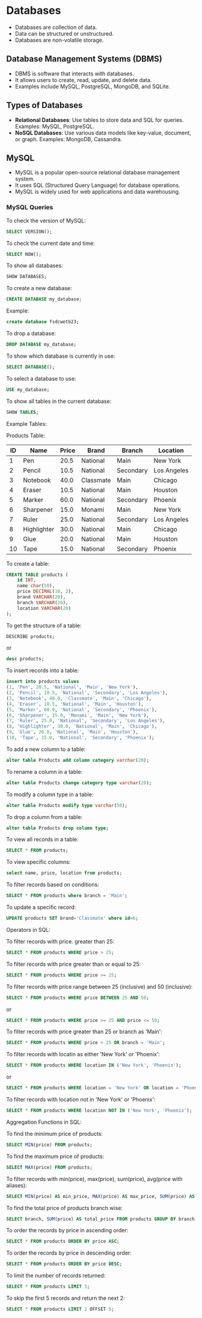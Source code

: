 # Databases

- Databases are collection of data.
- Data can be structured or unstructured.
- Databases are non-volatile storage.

## Database Management Systems (DBMS)

- DBMS is software that interacts with databases.
- It allows users to create, read, update, and delete data.
- Examples include MySQL, PostgreSQL, MongoDB, and SQLite.

## Types of Databases

- **Relational Databases**: Use tables to store data and SQL for queries. Examples: MySQL, PostgreSQL.
- **NoSQL Databases**: Use various data models like key-value, document, or graph. Examples: MongoDB, Cassandra.

## MySQL

- MySQL is a popular open-source relational database management system.
- It uses SQL (Structured Query Language) for database operations.
- MySQL is widely used for web applications and data warehousing.

### MySQL Queries

To check the version of MySQL:

```sql
SELECT VERSION();
```

To check the current date and time:

```sql
SELECT NOW();
```

To show all databases:

```sql
SHOW DATABASES;
```

To create a new database:

```sql
CREATE DATABASE my_database;
```

Example:

```sql
create database fsdcwetb23;
```

To drop a database:

```sql
DROP DATABASE my_database;
```

To show which database is currently in use:

```sql
SELECT DATABASE();
```

To select a database to use:

```sql
USE my_database;
```

To show all tables in the current database:

```sql
SHOW TABLES;
```

Example Tables:

Products Table:

| ID  | Name        | Price | Brand     | Branch    | Location    |
| --- | ----------- | ----- | --------- | --------- | ----------- |
| 1   | Pen         | 20.5  | National  | Main      | New York    |
| 2   | Pencil      | 10.5  | National  | Secondary | Los Angeles |
| 3   | Notebook    | 40.0  | Classmate | Main      | Chicago     |
| 4   | Eraser      | 10.5  | National  | Main      | Houston     |
| 5   | Marker      | 60.0  | National  | Secondary | Phoenix     |
| 6   | Sharpener   | 15.0  | Monami    | Main      | New York    |
| 7   | Ruler       | 25.0  | National  | Secondary | Los Angeles |
| 8   | Highlighter | 30.0  | National  | Main      | Chicago     |
| 9   | Glue        | 20.0  | National  | Main      | Houston     |
| 10  | Tape        | 15.0  | National  | Secondary | Phoenix     |

To create a table:

```sql
CREATE TABLE products (
    id INT,
    name char(50),
    price DECIMAL(10, 2),
    brand VARCHAR(20),
    branch VARCHAR(20),
    location VARCHAR(20)
);
```

To get the structure of a table:

```sql
DESCRIBE products;
```

or

```sql
desc products;
```

To insert records into a table:

```sql
insert into products values
(1, 'Pen', 20.5, 'National', 'Main', 'New York'),
(2, 'Pencil', 10.5, 'National', 'Secondary', 'Los Angeles'),
(3, 'Notebook', 40.0, 'Classmate', 'Main', 'Chicago'),
(4, 'Eraser', 10.5, 'National', 'Main', 'Houston'),
(5, 'Marker', 60.0, 'National', 'Secondary', 'Phoenix'),
(6, 'Sharpener', 15.0, 'Monami', 'Main', 'New York'),
(7, 'Ruler', 25.0, 'National', 'Secondary', 'Los Angeles'),
(8, 'Highlighter', 30.0, 'National', 'Main', 'Chicago'),
(9, 'Glue', 20.0, 'National', 'Main', 'Houston'),
(10, 'Tape', 15.0, 'National', 'Secondary', 'Phoenix');
```

To add a new column to a table:

```sql
alter table Products add column category varchar(20);
```

To rename a column in a table:

```sql
alter table Products change category type varchar(20);
```

To modify a column type in a table:

```sql
alter table Products modify type varchar(50);
```

To drop a column from a table:

```sql
alter table Products drop column type;
```

To view all records in a table:

```sql
SELECT * FROM products;
```

To view specific columns:

```sql
select name, price, location from products;
```

To filter records based on conditions:

```sql
SELECT * FROM products where branch = 'Main';
```

To update a specific record:

```sql
UPDATE products SET brand='Classmate' where id=6;
```

Operators in SQL:

To filter records with price. greater than 25:

```sql
SELECT * FROM products WHERE price > 25;
```

To filter records with price greater than or equal to 25:

```sql
SELECT * FROM products WHERE price >= 25;
```

To filter records with price range between 25 (inclusive) and 50 (inclusive):

```sql
SELECT * FROM products WHERE price BETWEEN 25 AND 50;
```

or

```sql
SELECT * FROM products WHERE price >= 25 AND price <= 50;
```

To filter records with price greater than 25 or branch as 'Main':

```sql
SELECT * FROM products WHERE price > 25 OR branch = 'Main';
```

To filter records with locatin as either 'New York' or 'Phoenix':

```sql
SELECT * FROM products WHERE location IN ('New York', 'Phoenix');
```

or

```sql
SELECT * FROM products WHERE location = 'New York' OR location = 'Phoenix';
```

To filter records with location not in 'New York' or 'Phoenix':

```sql
SELECT * FROM products WHERE location NOT IN ('New York', 'Phoenix');
```

Aggregation Functions in SQL:

To find the minimum price of products:

```sql
SELECT MIN(price) FROM products;
```

To find the maximum price of products:

```sql
SELECT MAX(price) FROM products;
```

To filter records with min(price), max(price), sum(price), avg(price with aliases):

```sql
SELECT MIN(price) AS min_price, MAX(price) AS max_price, SUM(price) AS total_price, AVG(price) AS avg_price FROM products;
```

To find the total price of products branch wise:

```sql
SELECT branch, SUM(price) AS total_price FROM products GROUP BY branch;
```

To order the records by price in ascending order:

```sql
SELECT * FROM products ORDER BY price ASC;
```

To order the records by price in descending order:

```sql
SELECT * FROM products ORDER BY price DESC;
```

To limit the number of records returned:

```sql
SELECT * FROM products LIMIT 5;
```

To skip the first 5 records and return the next 2:

```sql
SELECT * FROM products LIMIT 2 OFFSET 5;

```
